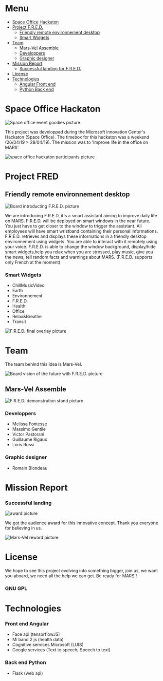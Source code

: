 # Menu

* [Space Office Hackaton](#space-office-hackaton)
* [Project F.R.E.D.](#project-fred)
	- [Friendly remote environnement desktop](#friendly-remote-environnement-desktop)
	- [Smart Widgets](#smart-widgets)
* [Team](#team)
	- [Mars-Vel Assemble](#mars-vel-assemble)
	- [Developpers](#developpers)
    - [Graphic designer](#graphic-designer)
* [Mission Report](#mission-report)
    - [Successful landing for F.R.E.D.](#successful-landing)
* [License](#license)
* [Technologies](#technologies)
	- [Angular Front end](#front-end-angular)
    - [Python Back end](#back-end-python)

# Space Office Hackaton

![Space office event goodies picture](./assets/tshirt.jpg)

This project was developped during the Microsoft Innovation Center's Hackaton (Space Office).
The timebox for this hackaton was a weekend (26/04/19 > 28/04/19).
The mission was to 'Improve life in the office on MARS'.

![space office hackaton participants picture](./assets/spaceoffice.jpg)

# Project FRED

## Friendly remote environnement desktop

![Board introducting F.R.E.D. picture](./assets/introducing.jpg)

We are introducing F.R.E.D, it's a smart assistant aiming to improve daily life on MARS.
F.R.E.D. will be deployed on smart windows in the near future.
You just have to get closer to the window to trigger the assistant.
All employees will have smart wristband containing their personal informations.
F.R.E.D. retrieves and displays these informations in a friendly desktop environnement using widgets.
You are able to interact with it remotely using your voice.
F.R.E.D. is able to change the window background, display/hide smart widgets,help you relax when you are stressed, play music, give you the news, tell random facts and warnings about MARS. 
(F.R.E.D. supports only French at the moment)

### Smart Widgets

- ChillMusicVideo
- Earth
- Environnement
- F.R.E.D.
- Health
- Office
- Relax&Breathe
- Transit

![F.R.E.D. final overlay picture](./assets/overlay.jpg)

# Team

The team behind this idea is Mars-Vel.

![Board vision of the future with F.R.E.D. picture](./assets/vision.jpg)

## Mars-Vel Assemble

![F.R.E.D. demonstration stand picture](./assets/stand.jpg)

### Developpers
- Melissa Fontesse
- Massimo Gentile
- Victor Pastorani
- Guillaume Rigaux
- Loris Rossi

### Graphic designer
- Romain Blondeau

# Mission Report

### Successful landing

![award picture](./assets/award.jpg)

We got the audience award for this innovative concept. Thank you everyone for believing in us.

![Mars-Vel reward picture](./assets/marsvel.jpg)

# License

We hope to see this project evolving into something bigger, join us, we want you aboard, we need all the help we can get.
Be ready for MARS !

### GNU GPL

# Technologies

### Front end Angular

- Face api (tensorflowJS)
- Mi band 2 js (health data)
- Cognitive services Microsoft (LUIS)
- Google services (Text to speech, Speech to text)

### Back end Python

- Flask (web api)
